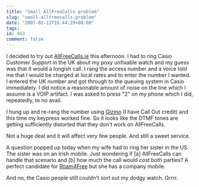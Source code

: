 ```yaml
---
title: "Small AllFreeCalls problem"
slug: "small-allfreecalls-problem"
date: "2007-02-12T16:44:29+00:00"
tags:
id: 483
comment: false
---
```


I decided to try out [AllFreeCalls.ie](http://AllFreeCalls.ie) this afternoon. I had to ring Casio Customer Support in the UK about my poxy unfixable watch and my guess was that it would a longish call. I rang the access number and a voice told me that I would be charged at local rates and to enter the number I wanted. I entered the UK number and got through to the queuing system in Casio immediately. I did notice a reasonable amount of noise on the line which I assume is a VOIP artifact. I was asked to press "2" on my phone which I did, repeatedly, to no avail.

I hung up and re-rang the number using [Gizmo](http://www.gizmoproject.com/) (I have Call Out credit) and this time my keypress worked fine. So it looks like the DTMF tones are getting sufficiently distorted that they don't work on AllFreeCalls.

Not a huge deal and it will affect very few people. And still a sweet service.

A question popped up today when my wife had to ring her sister in the US. The sister was on an Irish mobile. Just wondering if [a] AllFreeCalls can handle that scenario and [b] how much the call would cost both parties? A perfect candidate for [Roam4Free](http://www.roam4free.ie/) but she has a company mobile.

And no, the Casio people still couldn't sort out my dodgy watch. Grrrr.
